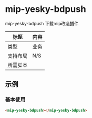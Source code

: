 # mip-yesky-bdpush
mip-yesky-bdpush 下载mip改造插件

标题|内容
----|----
类型|业务
支持布局|N/S
所需脚本|

## 示例

### 基本使用
```html
<mip-yesky-bdpush></mip-yesky-bdpush>
```